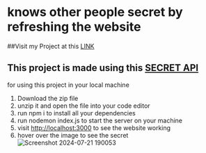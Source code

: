 # knows other people secret by refreshing the website
##Visit my Project at this [LINK](https://usingsecretapi.onrender.com/)
## This project is made using this [SECRET API](https://secrets-api.appbrewery.com/)
for using this project in your local machine
1. Download the zip file
2. unzip it and open the file into your code editor
3. run npm i to install all your dependencies
4. run nodemon index.js to start the server on your machine
5. visit [http://localhost:3000](http://localhost:3000) to see the website working
6. hover over the image to see the secret
![Screenshot 2024-07-21 190053](https://github.com/user-attachments/assets/7a3b2314-799b-47a8-a423-bc7402d691ec)
